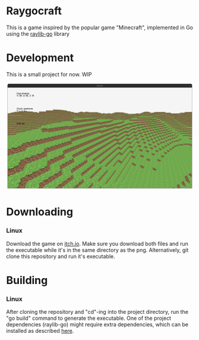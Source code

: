 # Raygocraft
This is a game inspired by the popular game "Minecraft",
implemented in Go using the [raylib-go](https://github.com/gen2brain/raylib-go) library
# Development
This is a small project for now. WIP

![](/assets/readme.png)
# Downloading
### Linux
Download the game on [itch.io](https://redplayer333hhh.itch.io/raygocraft). 
Make sure you download both files and run the executable while it's in the same directory as the png.
Alternatively, git clone this repository and run it's executable.
# Building
### Linux
After cloning the repository and "cd"-ing into the project directory,
run the "go build" command to generate the executable.
One of the project dependencies (raylib-go) might require extra dependencies, 
which can be installed as described [here](https://github.com/gen2brain/raylib-go?tab=readme-ov-file#requirements).